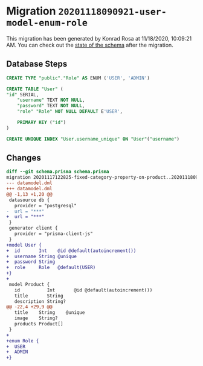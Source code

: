 # Migration `20201118090921-user-model-enum-role`

This migration has been generated by Konrad Rosa at 11/18/2020, 10:09:21 AM.
You can check out the [state of the schema](./schema.prisma) after the migration.

## Database Steps

```sql
CREATE TYPE "public"."Role" AS ENUM ('USER', 'ADMIN')

CREATE TABLE "User" (
"id" SERIAL,
    "username" TEXT NOT NULL,
    "password" TEXT NOT NULL,
    "role" "Role" NOT NULL DEFAULT E'USER',

    PRIMARY KEY ("id")
)

CREATE UNIQUE INDEX "User.username_unique" ON "User"("username")
```

## Changes

```diff
diff --git schema.prisma schema.prisma
migration 20201117122825-fixed-category-property-on-product..20201118090921-user-model-enum-role
--- datamodel.dml
+++ datamodel.dml
@@ -1,13 +1,20 @@
 datasource db {
   provider = "postgresql"
-  url = "***"
+  url = "***"
 }
 generator client {
   provider = "prisma-client-js"
 }
+model User {
+  id       Int    @id @default(autoincrement())
+  username String @unique
+  password String
+  role     Role   @default(USER)
+}
+
 model Product {
   id          Int       @id @default(autoincrement())
   title       String
   description String?
@@ -22,4 +29,9 @@
   title    String    @unique
   image    String?
   products Product[]
 }
+
+enum Role {
+  USER
+  ADMIN
+}
```


